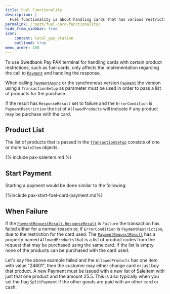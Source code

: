 ```yaml
---
title: Fuel Functionality
description: |
  Fuel functionality is about handling cards that has various restrictions. Product codes and prices need to be sent to the terminal, and allowed products are returned if any is not accepted.
permalink: /:path/fuel-card-functionality/
hide_from_sidebar: true
icon:
    content: local_gas_station
    outlined: true
menu_order: 100
---
```

To use Swedbank Pay PAX terminal for handling cards with certain product restrictions, such as fuel cards, only affects the implementation regarding the call to [`Payment`][paymentasync] and handling the response.

When calling [`PaymentAsync`][paymentasync] or the synchronous version [`Payment`][paymentasync] the version using a `TransactionSetup` as parameter must be used in order to pass a list of products for the purchase.

If the result has `ResponseResult` set to failure and the `ErrorCondition` is `PaymentRestriction` the list of `AllowedProducts` will indicate if any product may be purchase with the card.

## Product List

The list of products that is passed in the [`TransactionSetup`][transactionsetup] consists of one or more `SaleItem` objects.

{% include pax-saleitem.md %}

## Start Payment

Starting a payment would be done similar to the following:

{%include pax-start-fuel-card-payment.md%}

## When Failure

If the [`PaymentRequestResult.ResponseResult`][paymentrequestresult] is `Failure` the transaction has failed either for a normal reason or, if `ErrorCondition` is `PaymentRestriction`, due to the restriction for the card used. The [`PaymentRequestResult`][paymentrequestresult] has a property named `AllowedProducts` that is a list of product codes from the request that may be purchased using the same card. If the list is empty none of the products can be purchased with the card used.

Let's say the above example failed and the `AllowedProducts` has one item with value "24601", then the customer may either change card or just buy that product. A new Payment must be issued with a new list of SaleItem with just that one product and the amount 25.5. This is also typically when you set the flag `SplitPayment` if the other goods are paid with an other card or cash.

[paymentasync]: /pax-terminal/NET/SwpTrmLib/Methods/essential/paymentasync
[paymentrequestresult]: /pax-terminal/NET/includes/paymentrequestresult
[transactionsetup]: /pax-terminal/NET/includes/transactionsetup
